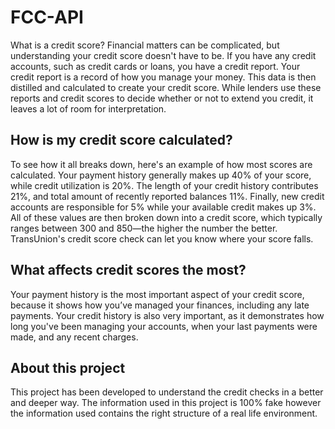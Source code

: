 # FCC-API
What is a credit score?
Financial matters can be complicated, but understanding your credit score doesn't have to be. If you have any credit accounts, such as credit cards or loans, you have a credit report. Your credit report is a record of how you manage your money. This data is then distilled and calculated to create your credit score. While lenders use these reports and credit scores to decide whether or not to extend you credit, it leaves a lot of room for interpretation.

## How is my credit score calculated?
To see how it all breaks down, here's an example of how most scores are calculated. Your payment history generally makes up 40% of your score, while credit utilization is 20%. The length of your credit history contributes 21%, and total amount of recently reported balances 11%. Finally, new credit accounts are responsible for 5% while your available credit makes up 3%. All of these values are then broken down into a credit score, which typically ranges between 300 and 850—the higher the number the better. TransUnion's credit score check can let you know where your score falls.

## What affects credit scores the most?
Your payment history is the most important aspect of your credit score, because it shows how you’ve managed your finances, including any late payments. Your credit history is also very important, as it demonstrates how long you've been managing your accounts, when your last payments were made, and any recent charges.

## About this project
This project has been developed to understand the credit checks in a better and deeper way. The information used in this project is 100% fake however the information used contains the right structure of a real life environment.

